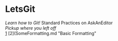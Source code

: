 # LetsGit
*Learn how to Git!* 
Standard Practices on AskAnEditor  
*Pickup where you left off*  
[1](#Learn-to-Link "Learn to Link") [2](SomeFormatting.md "Basic Formatting"
